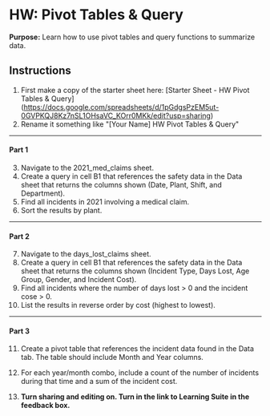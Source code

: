 # HW: Pivot Tables & Query

**Purpose:** Learn how to use pivot tables and query functions to summarize data.

## Instructions
1. First make a copy of the starter sheet here:
   [Starter Sheet - HW Pivot Tables & Query] (https://docs.google.com/spreadsheets/d/1pGdgsPzEM5ut-0GVPKQJ8Kz7nSL1OHsaVC_KOrr0MKk/edit?usp=sharing)
2. Rename it something like "[Your Name] HW Pivot Tables & Query"

---

#### Part 1
3. Navigate to the 2021_med_claims sheet.
4. Create a query in cell B1 that references the safety data in the Data sheet that returns the columns shown (Date, Plant, Shift, and Department).
5. Find all incidents in 2021 involving a medical claim.
6. Sort the results by plant.

---

#### Part 2
7. Navigate to the days_lost_claims sheet.
8. Create a query in cell B1 that references the safety data in the Data sheet that returns the columns shown (Incident Type, Days Lost, Age Group, Gender, and Incident Cost).
9. Find all incidents where the number of days lost > 0 and the incident cose > 0.
10. List the results in reverse order by cost (highest to lowest).

---

#### Part 3
11. Create a pivot table that references the incident data found in the Data tab. The table should include Month and Year columns.
12. For each year/month combo, include a count of the number of incidents during that time and a sum of the incident cost.

13. **Turn sharing and editing on. Turn in the link to Learning Suite in the feedback box.**
